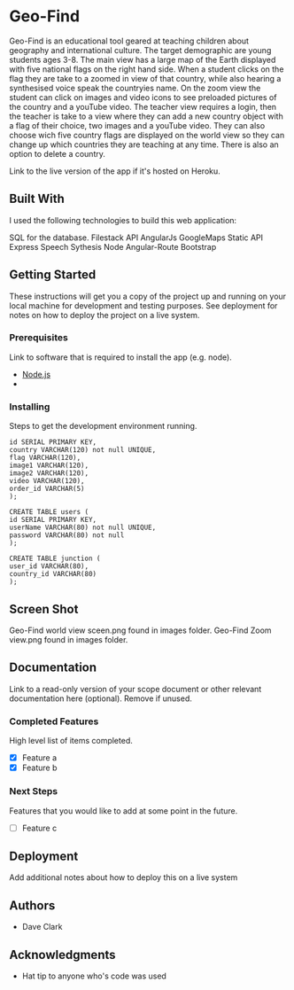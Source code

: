# Geo-Find

Geo-Find is an educational tool geared at teaching children about geography and international culture.
The target demographic are young students ages 3-8. The main view has a large map of the Earth displayed with five national flags on the right hand side. When a student clicks on the flag they are take to a zoomed in view of that country, while also hearing a synthesised voice speak the countryies name. On the zoom view the student can click on images and video icons to see preloaded pictures of the country and a youTube video. The teacher view requires a login, then the teacher is take to a view where they can add a new country object with a flag of their choice, two images and a youTube video. They can also choose wich five country flags are displayed on the world view so they can change up which countries they are teaching at any time. There is also an option to delete a country.

 Link to the live version of the app if it's hosted on Heroku.

## Built With

I used the following technologies to build this web application:

SQL for the database.                 Filestack API
AngularJs                             GoogleMaps Static API
Express                               Speech Sythesis
Node                                  Angular-Route
Bootstrap


## Getting Started

These instructions will get you a copy of the project up and running on your local machine for development and testing purposes. See deployment for notes on how to deploy the project on a live system.

### Prerequisites

Link to software that is required to install the app (e.g. node).

- [Node.js](https://nodejs.org/en/)
- 


### Installing

Steps to get the development environment running.

```sqlCREATE TABLE countries (
id SERIAL PRIMARY KEY,
country VARCHAR(120) not null UNIQUE,
flag VARCHAR(120),
image1 VARCHAR(120),
image2 VARCHAR(120),
video VARCHAR(120),
order_id VARCHAR(5)
);

CREATE TABLE users (
id SERIAL PRIMARY KEY,
userName VARCHAR(80) not null UNIQUE,
password VARCHAR(80) not null
);

CREATE TABLE junction (
user_id VARCHAR(80),
country_id VARCHAR(80)
);
```

## Screen Shot

Geo-Find world view sceen.png found in images folder.
Geo-Find Zoom view.png found in images folder.

## Documentation

Link to a read-only version of your scope document or other relevant documentation here (optional). Remove if unused.

### Completed Features

High level list of items completed.

- [x] Feature a
- [x] Feature b

### Next Steps

Features that you would like to add at some point in the future.

- [ ] Feature c

## Deployment

Add additional notes about how to deploy this on a live system

## Authors

* Dave Clark


## Acknowledgments

* Hat tip to anyone who's code was used

